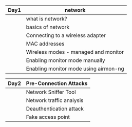 
| Day1 |network |
|--|--|
|  | what is network? |
|  | basics of network |
|  | Connecting to a wireless adapter |
|  | MAC addresses |
|  | Wireless modes - managed and monitor |
|  | Enabling monitor mode manually |
|  | Enabling monitor mode using airmon-ng |

| Day2 | Pre-Connection Attacks  |
|--|--|
|  | Network Sniffer Tool |
|  | Network traffic analysis |
|  | Deauthentication attack |
|  | Fake access point |
